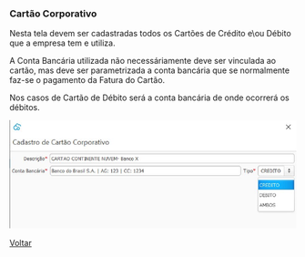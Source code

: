 ### Cartão Corporativo

Nesta tela devem ser cadastradas todos os Cartões de Crédito e\ou Débito que a empresa tem e utiliza.

A Conta Bancária utilizada não necessáriamente deve ser vinculada ao cartão, mas deve ser parametrizada a conta bancária que se normalmente faz-se o pagamento da Fatura do Cartão.

Nos casos de Cartão de Débito será a conta bancária de onde ocorrerá os débitos.

![](images/financeiro_cartao_corporativo.jpg)





[Voltar](financeiro.md)

